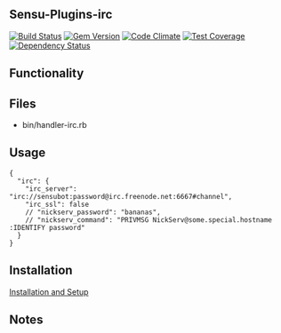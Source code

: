 ## Sensu-Plugins-irc

[ ![Build Status](https://travis-ci.org/sensu-plugins/sensu-plugins-irc.svg?branch=master)](https://travis-ci.org/sensu-plugins/sensu-plugins-irc)
[![Gem Version](https://badge.fury.io/rb/sensu-plugins-irc.svg)](http://badge.fury.io/rb/sensu-plugins-irc)
[![Code Climate](https://codeclimate.com/github/sensu-plugins/sensu-plugins-irc/badges/gpa.svg)](https://codeclimate.com/github/sensu-plugins/sensu-plugins-irc)
[![Test Coverage](https://codeclimate.com/github/sensu-plugins/sensu-plugins-irc/badges/coverage.svg)](https://codeclimate.com/github/sensu-plugins/sensu-plugins-irc)
[![Dependency Status](https://gemnasium.com/sensu-plugins/sensu-plugins-irc.svg)](https://gemnasium.com/sensu-plugins/sensu-plugins-irc)

## Functionality

## Files
 * bin/handler-irc.rb

## Usage
```
{
  "irc": {
    "irc_server": "irc://sensubot:password@irc.freenode.net:6667#channel",
    "irc_ssl": false
    // "nickserv_password": "bananas",
    // "nickserv_command": "PRIVMSG NickServ@some.special.hostname :IDENTIFY password"
  }
}
```
## Installation

[Installation and Setup](http://sensu-plugins.io/docs/installation_instructions.html)

## Notes
